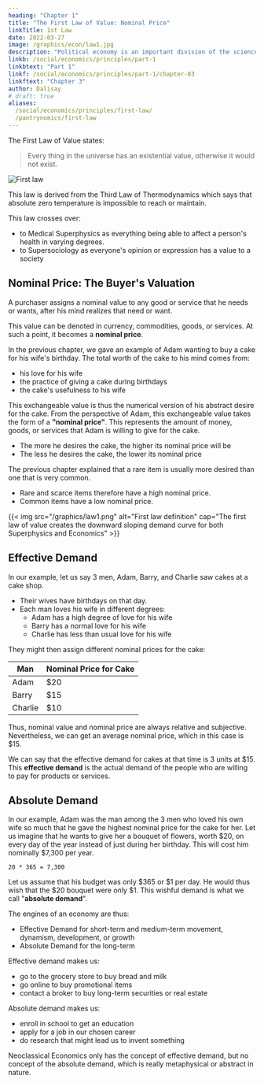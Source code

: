 ```yaml
---
heading: "Chapter 1"
title: "The First Law of Value: Nominal Price"
linkTitle: 1st Law
date: 2022-03-27
image: /graphics/econ/law1.jpg
description: "Political economy is an important division of the science of government. The object of government is the happiness of men, united in society"
linkb: /social/economics/principles/part-1
linkbtext: "Part 1"
linkf: /social/economics/principles/part-1/chapter-03
linkftext: "Chapter 3"
author: Dalisay
# draft: true
aliases:
  /social/economics/principles/first-law/
  /pantrynomics/first-law
---
```





The First Law of Value states:

>  Every thing in the universe has an existential value, otherwise it would not exist. 

![First law](/graphics/econ/law1.jpg)

This law is derived from the Third Law of Thermodynamics which says that absolute zero temperature is impossible to reach or maintain. 

This law crosses over:
- to Medical Superphysics as everything being able to affect a person's health in varying degrees. 
- to Supersociology as everyone's opinion or expression has a value to a society



## Nominal Price: The Buyer's Valuation

A purchaser assigns a nominal value to any good or service that he needs or wants, after his mind realizes that need or want. 

This value can be denoted in currency, commodities, goods, or services. At such a point, it becomes a **nominal price**. 

In the previous chapter, we gave an example of Adam wanting to buy a cake for his wife's birthday. The total worth of the cake to his mind comes from: 
- his love for his wife
- the practice of giving a cake during birthdays
- the cake's usefulness to his wife

<!-- This worth then forms its exchangeable value.  -->

This exchangeable value is thus the numerical version of his abstract desire for the cake. From the perspective of Adam, this exchangeable value takes the form of a **"nominal price"**. This represents the amount of money, goods, or services that Adam is willing to give for the cake.

- The more he desires the cake, the higher its nominal price will be
- The less he desires the cake, the lower its nominal price

The previous chapter explained that a rare item is usually more desired than one that is very common. 
- Rare and scarce items therefore have a high nominal price.  
- Common items have a low nominal price. 

<!-- It is an objectification of subjective worth. 

If he commonly experiences the price for birthday cakes to be $10, then he will easily assign $10 as the nominal price for the cake. 
 -->

{{< img src="/graphics/law1.png" alt="First law definition" cap="The first law of value creates the downward sloping demand curve for both Superphysics and Economics" >}}


## Effective Demand

In our example, let us say 3 men, Adam, Barry, and Charlie saw cakes at a cake shop.
- Their wives have birthdays on that day.
- Each man loves his wife in different degrees:
  - Adam has a high degree of love for his wife
  - Barry has a normal love for his wife 
  - Charlie has less than usual love for his wife

They might then assign different nominal prices for the cake:

Man | Nominal Price for Cake
--- | ---
Adam | $20
Barry | $15
Charlie | $10

Thus, nominal value and nominal price are always relative and subjective. Nevertheless, we can get an average nominal price, which in this case is $15.

We can say that the effective demand for cakes at that time is 3 units at $15. This **effective demand** is the actual demand of the people who are willing to pay for products or services. 


## Absolute Demand

In our example, Adam was the man among the 3 men who loved his own wife so much that he gave the highest nominal price for the cake for her. Let us imagine that he wants to give her a bouquet of flowers, worth $20, on every day of the year instead of just during her birthday. This will cost him nominally $7,300 per year. 

```
20 * 365 = 7,300
```

Let us assume that his budget was only $365 or $1 per day. He would thus wish that the $20 bouquet were only $1. This wishful demand is what we call "**absolute demand**".

The engines of an economy are thus:
- Effective Demand for short-term and medium-term movement, dynamism, development, or growth
- Absolute Demand for the long-term

Effective demand makes us:
- go to the grocery store to buy bread and milk
- go online to buy promotional items
- contact a broker to buy long-term securities or real estate

Absolute demand makes us:
- enroll in school to get an education
- apply for a job in our chosen career
- do research that might lead us to invent something 

Neoclassical Economics only has the concept of effective demand, but no concept of the absolute demand, which is really metaphysical or abstract in nature.

<!--  to the general society and the personal self, just as energy has a general and special relativity. 

## Natural Limits

Here we natural limits. 
 -->



<!-- Mr. A might not see value in a cake. But Mr. B might, as he might want it for his wife's birthday tomorrow. The value of the cake to Mr. B is then due to:
- his inherent dharma or tao (nature) of giving gifts during birthdays, and
- the tao (nature) of the cake as being a kind of gift. In contrast, an iguana does not have the tao of being a gift, and so Mr. B would not assign value to an iguana, except if his wife were an Iguana-lover (had the tao of loving iguanas). This tao is not present in Mr. A and so he sees no value in the cake.   -->

<!-- Thus, value is always relativistic to the general society and the personal self, just as energy has a general and special relativity.  -->

<!-- 
## The Resulting Concepts from the First Law

The resulting concepts from the First Law of Value are:

- Effective and Absolute Demand
- Nominal Prices
- The Popular social class and cycle

The next post will explain the Second Law or Real Value.
 -->
